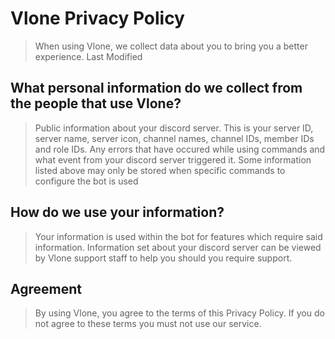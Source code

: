 # Vlone Privacy Policy
> When using Vlone, we collect data about you to bring you a better experience. Last Modified

## What personal information do we collect from the people that use Vlone?
> Public information about your discord server. This is your server ID, server name, server icon, channel names, channel IDs, member IDs and role IDs.
> Any errors that have occured while using commands and what event from your discord server triggered it.
> Some information listed above may only be stored when specific commands to configure the bot is used

## How do we use your information?
> Your information is used within the bot for features which require said information.
> Information set about your discord server can be viewed by Vlone support staff to help you should you require support.

## Agreement
> By using Vlone, you agree to the terms of this Privacy Policy. If you do not agree to these terms you must not use our service.

